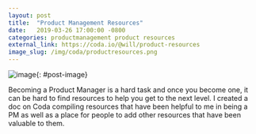 ```yaml
---
layout: post
title:  "Product Management Resources"
date:   2019-03-26 17:00:00 -0800
categories: productmanagement product resources 
external_link: https://coda.io/@will/product-resources
image_slug: /img/coda/productresources.png
---
```


![image]({{site.url}}/img/coda/productresources.png){: #post-image}

Becoming a Product Manager is a hard task and once you become one, it can be hard to find resources to help you get to the next level. I created a doc on Coda compiling resources that have been helpful to me in being a PM as well as a place for people to add other resources that have been valuable to them. 